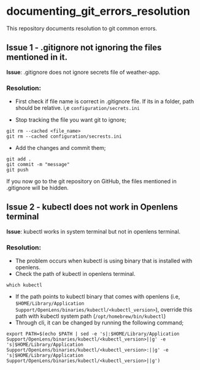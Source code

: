 # documenting_git_errors_resolution
This repository documents resolution to git common errors.

## Issue 1 - .gitignore not ignoring the files mentioned in it.
**Issue**: .gitignore does not ignore secrets file of weather-app.

### **Resolution:**

- First check if file name is correct in .gitignore file. If its in a folder, path should be relative. i,e `configuration/secrets.ini`

- Stop tracking the file you want git to ignore;
```
git rm --cached <file_name>
git rm --cached configuration/secrests.ini 
```
- Add the changes and commit them;
```
git add .
git commit -m "message"
git push
```

If you now go to the git repository on GitHub, the files mentioned in .gitignore will be hidden.

## Issue 2 - kubectl does not work in Openlens terminal
**Issue**: kubectl works in system terminal but not in openlens terminal.

### **Resolution:**
- The problem occurs when kubectl is using binary that is installed with openlens.
- Check the path of kubectl in openlens terminal.
```
which kubectl
```
- If the path points to kubectl binary that comes with openlens (i.e, `$HOME/Library/Application Support/OpenLens/binaries/kubectl/<kubectl_version>`), override this path with kubectl system path (`/opt/homebrew/bin/kubectl`)
- Through cli, it can be changed by running the following command;
```
export PATH=$(echo $PATH | sed -e 's|:$HOME/Library/Application Support/OpenLens/binaries/kubectl/<kubectl_version>||g' -e 's|$HOME/Library/Application Support/OpenLens/binaries/kubectl/<kubectl_version>:||g' -e 's|$HOME/Library/Application Support/OpenLens/binaries/kubectl/<kubectl_version>||g')
```
